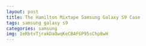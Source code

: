```yaml
---
layout: post
title: The Hamilton Mixtape Samsung Galaxy S9 Case
tags: samsung galaxy s9
categories: samsung
img: 1eRbtvTjrakDaOwqKeCBAFGP95sChp8wH
---
```

